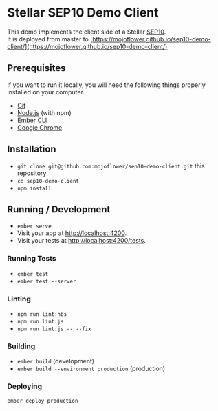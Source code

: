 # Stellar SEP10 Demo Client

This demo implements the client side of a Stellar
[SEP10](https://github.com/stellar/stellar-protocol/blob/master/ecosystem/sep-0010.md).  
It is deployed from master to [https://mojoflower.github.io/sep10-demo-client/](https://mojoflower.github.io/sep10-demo-client/)

## Prerequisites

If you want to run it locally, you will need the following things properly installed on your computer.

* [Git](https://git-scm.com/)
* [Node.js](https://nodejs.org/) (with npm)
* [Ember CLI](https://ember-cli.com/)
* [Google Chrome](https://google.com/chrome/)

## Installation

* `git clone git@github.com:mojoflower/sep10-demo-client.git` this repository
* `cd sep10-demo-client`
* `npm install`

## Running / Development

* `ember serve`
* Visit your app at [http://localhost:4200](http://localhost:4200).
* Visit your tests at [http://localhost:4200/tests](http://localhost:4200/tests).

### Running Tests

* `ember test`
* `ember test --server`

### Linting

* `npm run lint:hbs`
* `npm run lint:js`
* `npm run lint:js -- --fix`

### Building

* `ember build` (development)
* `ember build --environment production` (production)

### Deploying

`ember deploy production`

